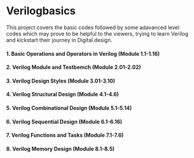 # Verilogbasics
This project covers the basic codes followed by some adavanced level codes which may prove to be helpful to the viewers, trying to learn Verilog and kickstart their journey in Digital design.

#### 1. Basic Operations and Operators in Verilog **(Module 1.1-1.16)**
#### 2. Verilog Module and Testbemch **(Module 2.01-2.02)**
#### 3. Verilog Design Styles **(Module 3.01-3.10)**
#### 4. Verilog Structural Design **(Module 4.1-4.6)**
#### 5. Verilog Combinational Design **(Module 5.1-5.14)**
#### 6. Verilog Sequential Design **(Module 6.1-6.16)**
#### 7. Verilog Functions and Tasks **(Module 7.1-7.6)**
#### 8. Verilog Memory Design **(Module 8.1-8.5)**
